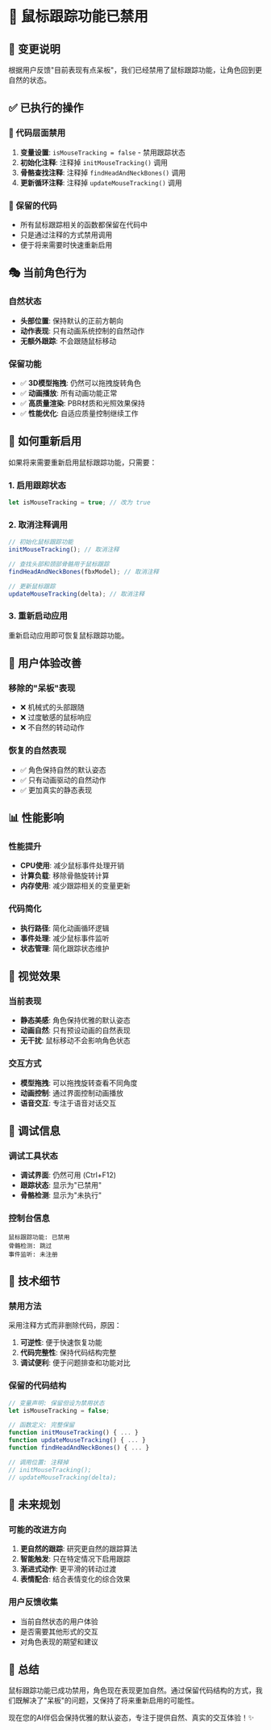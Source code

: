 # 🚫 鼠标跟踪功能已禁用

## 📝 变更说明

根据用户反馈"目前表现有点呆板"，我们已经禁用了鼠标跟踪功能，让角色回到更自然的状态。

## ✅ 已执行的操作

### 🔧 代码层面禁用
1. **变量设置**: `isMouseTracking = false` - 禁用跟踪状态
2. **初始化注释**: 注释掉 `initMouseTracking()` 调用
3. **骨骼查找注释**: 注释掉 `findHeadAndNeckBones()` 调用
4. **更新循环注释**: 注释掉 `updateMouseTracking()` 调用

### 📂 保留的代码
- 所有鼠标跟踪相关的函数都保留在代码中
- 只是通过注释的方式禁用调用
- 便于将来需要时快速重新启用

## 🎭 当前角色行为

### 自然状态
- **头部位置**: 保持默认的正前方朝向
- **动作表现**: 只有动画系统控制的自然动作
- **无额外跟踪**: 不会跟随鼠标移动

### 保留功能
- ✅ **3D模型拖拽**: 仍然可以拖拽旋转角色
- ✅ **动画播放**: 所有动画功能正常
- ✅ **高质量渲染**: PBR材质和光照效果保持
- ✅ **性能优化**: 自适应质量控制继续工作

## 🔄 如何重新启用

如果将来需要重新启用鼠标跟踪功能，只需要：

### 1. 启用跟踪状态
```javascript
let isMouseTracking = true; // 改为 true
```

### 2. 取消注释调用
```javascript
// 初始化鼠标跟踪功能
initMouseTracking(); // 取消注释

// 查找头部和颈部骨骼用于鼠标跟踪
findHeadAndNeckBones(fbxModel); // 取消注释

// 更新鼠标跟踪
updateMouseTracking(delta); // 取消注释
```

### 3. 重新启动应用
重新启动应用即可恢复鼠标跟踪功能。

## 🎯 用户体验改善

### 移除的"呆板"表现
- ❌ 机械式的头部跟随
- ❌ 过度敏感的鼠标响应
- ❌ 不自然的转动动作

### 恢复的自然表现
- ✅ 角色保持自然的默认姿态
- ✅ 只有动画驱动的自然动作
- ✅ 更加真实的静态表现

## 📊 性能影响

### 性能提升
- **CPU使用**: 减少鼠标事件处理开销
- **计算负载**: 移除骨骼旋转计算
- **内存使用**: 减少跟踪相关的变量更新

### 代码简化
- **执行路径**: 简化动画循环逻辑
- **事件处理**: 减少鼠标事件监听
- **状态管理**: 简化跟踪状态维护

## 🎨 视觉效果

### 当前表现
- **静态美感**: 角色保持优雅的默认姿态
- **动画自然**: 只有预设动画的自然表现
- **无干扰**: 鼠标移动不会影响角色状态

### 交互方式
- **模型拖拽**: 可以拖拽旋转查看不同角度
- **动画控制**: 通过界面控制动画播放
- **语音交互**: 专注于语音对话交互

## 🔧 调试信息

### 调试工具状态
- **调试界面**: 仍然可用 (Ctrl+F12)
- **跟踪状态**: 显示为"已禁用"
- **骨骼检测**: 显示为"未执行"

### 控制台信息
```
鼠标跟踪功能: 已禁用
骨骼检测: 跳过
事件监听: 未注册
```

## 📝 技术细节

### 禁用方法
采用注释方式而非删除代码，原因：
1. **可逆性**: 便于快速恢复功能
2. **代码完整性**: 保持代码结构完整
3. **调试便利**: 便于问题排查和功能对比

### 保留的代码结构
```javascript
// 变量声明: 保留但设为禁用状态
let isMouseTracking = false;

// 函数定义: 完整保留
function initMouseTracking() { ... }
function updateMouseTracking() { ... }
function findHeadAndNeckBones() { ... }

// 调用位置: 注释掉
// initMouseTracking();
// updateMouseTracking(delta);
```

## 🚀 未来规划

### 可能的改进方向
1. **更自然的跟踪**: 研究更自然的跟踪算法
2. **智能触发**: 只在特定情况下启用跟踪
3. **渐进式动作**: 更平滑的转动过渡
4. **表情配合**: 结合表情变化的综合效果

### 用户反馈收集
- 当前自然状态的用户体验
- 是否需要其他形式的交互
- 对角色表现的期望和建议

## 🎉 总结

鼠标跟踪功能已成功禁用，角色现在表现更加自然。通过保留代码结构的方式，我们既解决了"呆板"的问题，又保持了将来重新启用的可能性。

现在您的AI伴侣会保持优雅的默认姿态，专注于提供自然、真实的交互体验！✨
